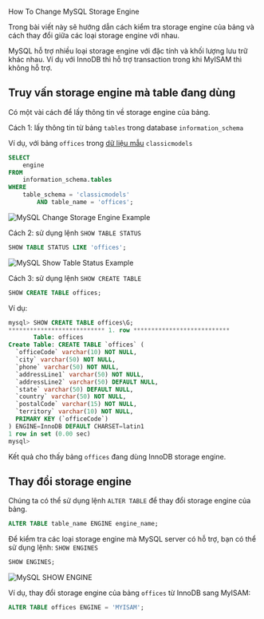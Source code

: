 How To Change MySQL Storage Engine

Trong bài viết này sẽ hướng dẫn cách kiểm tra storage engine của bảng và cách thay đổi giữa các loại storage engine với nhau.

MySQL hỗ trợ nhiều loại storage engine với đặc tính và khối lượng lưu trữ khác nhau. Ví dụ với InnoDB thì hỗ trợ transaction trong khi MyISAM thì không hỗ trợ.

## Truy vấn storage engine mà table đang dùng
Có một vài cách để lấy thông tin về storage engine của bảng.

Cách 1: lấy thông tin từ bảng `tables` trong database `information_schema`

Ví dụ, với bảng `offices` trong [dữ liệu mẫu](/2019/05/23/download-mysql-sample-database/) `classicmodels`

```sql
SELECT 
    engine
FROM
    information_schema.tables
WHERE
    table_schema = 'classicmodels'
        AND table_name = 'offices';
```
![MySQL Change Storage Engine Example](/wp-content/uploads/2019/07/MySQL-Change-Storage-Engine-Example.jpg)

Cách 2: sử dụng lệnh `SHOW TABLE STATUS`

```sql
SHOW TABLE STATUS LIKE 'offices';
```
![MySQL Show Table Status Example](/wp-content/uploads/2019/07/MySQL-Show-Table-Status-Example.jpg)

Cách 3: sử dụng lệnh `SHOW CREATE TABLE`

```sql
SHOW CREATE TABLE offices;
```

Ví dụ:

```sql
mysql> SHOW CREATE TABLE offices\G;
*************************** 1. row ***************************
       Table: offices
Create Table: CREATE TABLE `offices` (
  `officeCode` varchar(10) NOT NULL,
  `city` varchar(50) NOT NULL,
  `phone` varchar(50) NOT NULL,
  `addressLine1` varchar(50) NOT NULL,
  `addressLine2` varchar(50) DEFAULT NULL,
  `state` varchar(50) DEFAULT NULL,
  `country` varchar(50) NOT NULL,
  `postalCode` varchar(15) NOT NULL,
  `territory` varchar(10) NOT NULL,
  PRIMARY KEY (`officeCode`)
) ENGINE=InnoDB DEFAULT CHARSET=latin1
1 row in set (0.00 sec)
mysql>
```
Kết quả cho thấy bảng `offices` đang dùng InnoDB storage engine.

## Thay đổi storage engine
Chúng ta có thể sử dụng lệnh `ALTER TABLE` để thay đổi storage engine của bảng.

```sql
ALTER TABLE table_name ENGINE engine_name;
```
Để kiểm tra các loại storage engine mà MySQL server có hỗ trợ, bạn có thể sử dụng lệnh: `SHOW ENGINES`

```sql
SHOW ENGINES;
```
![MySQL SHOW ENGINE](/wp-content/uploads/2019/07/MySQL-SHOW-ENGINE.jpg)

Ví dụ, thay đổi storage engine của bảng `offices` từ InnoDB sang MyISAM:

```sql
ALTER TABLE offices ENGINE = 'MYISAM';
```
